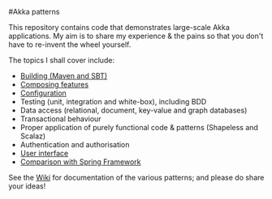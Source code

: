 #Akka patterns

This repository contains code that demonstrates large-scale Akka applications. My aim is to share my experience & the pains so that you don't have to re-invent the wheel yourself.

The topics I shall cover include:

* [Building (Maven and SBT)](akka-patterns/wiki/Building)
* [Composing features](akka-patterns/wiki/Composing)
* [Configuration](akka-patterns/wiki/Configuration)
* Testing (unit, integration and white-box), including BDD
* Data access (relational, document, key-value and graph databases)
* Transactional behaviour
* Proper application of purely functional code & patterns (Shapeless and Scalaz)
* Authentication and authorisation
* [User interface](akka-patterns/wiki/UserInterface)
* [Comparison with Spring Framework](akka-patterns/wiki/Spring)

See the [Wiki](akka-patterns/wiki/Home) for documentation of the various patterns; and please do share your ideas!
